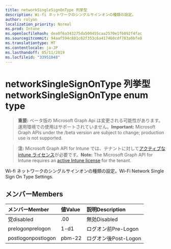 ```yaml
---
title: networkSingleSignOnType 列挙型
description: Wi-fi ネットワークのシングルサインオンの種類の設定。
author: rolyon
localization_priority: Normal
ms.prod: Intune
ms.openlocfilehash: dea0f6a343275da500455caa2570e1f6092f4fac
ms.sourcegitcommit: 94aaf594c881c02f353c6a417460cdf783a0bfe0
ms.translationtype: MT
ms.contentlocale: ja-JP
ms.lasthandoff: 05/11/2019
ms.locfileid: "33951048"
---
```

# <a name="networksinglesignontype-enum-type"></a><span data-ttu-id="6d6e9-103">networkSingleSignOnType 列挙型</span><span class="sxs-lookup"><span data-stu-id="6d6e9-103">networkSingleSignOnType enum type</span></span>

> <span data-ttu-id="6d6e9-104">**重要:** ベータ版の Microsoft Graph Api は変更される可能性があります。運用環境での使用はサポートされていません。</span><span class="sxs-lookup"><span data-stu-id="6d6e9-104">**Important:** Microsoft Graph APIs under the /beta version are subject to change; production use is not supported.</span></span>

> <span data-ttu-id="6d6e9-105">**注:** Microsoft Graph API for Intune では、テナントに対して[アクティブな intune ライセンス](https://go.microsoft.com/fwlink/?linkid=839381)が必要です。</span><span class="sxs-lookup"><span data-stu-id="6d6e9-105">**Note:** The Microsoft Graph API for Intune requires an [active Intune license](https://go.microsoft.com/fwlink/?linkid=839381) for the tenant.</span></span>

<span data-ttu-id="6d6e9-106">Wi-fi ネットワークのシングルサインオンの種類の設定。</span><span class="sxs-lookup"><span data-stu-id="6d6e9-106">Wi-Fi Network Single Sign On Type Settings.</span></span>

## <a name="members"></a><span data-ttu-id="6d6e9-107">メンバー</span><span class="sxs-lookup"><span data-stu-id="6d6e9-107">Members</span></span>
|<span data-ttu-id="6d6e9-108">メンバー</span><span class="sxs-lookup"><span data-stu-id="6d6e9-108">Member</span></span>|<span data-ttu-id="6d6e9-109">値</span><span class="sxs-lookup"><span data-stu-id="6d6e9-109">Value</span></span>|<span data-ttu-id="6d6e9-110">説明</span><span class="sxs-lookup"><span data-stu-id="6d6e9-110">Description</span></span>|
|:---|:---|:---|
|<span data-ttu-id="6d6e9-111">党</span><span class="sxs-lookup"><span data-stu-id="6d6e9-111">disabled</span></span>|<span data-ttu-id="6d6e9-112">.0</span><span class="sxs-lookup"><span data-stu-id="6d6e9-112">0</span></span>|<span data-ttu-id="6d6e9-113">無効</span><span class="sxs-lookup"><span data-stu-id="6d6e9-113">Disabled</span></span>|
|<span data-ttu-id="6d6e9-114">prelogon</span><span class="sxs-lookup"><span data-stu-id="6d6e9-114">prelogon</span></span>|<span data-ttu-id="6d6e9-115">1-d</span><span class="sxs-lookup"><span data-stu-id="6d6e9-115">1</span></span>|<span data-ttu-id="6d6e9-116">ログオン前</span><span class="sxs-lookup"><span data-stu-id="6d6e9-116">Pre-Logon</span></span>|
|<span data-ttu-id="6d6e9-117">postlogon</span><span class="sxs-lookup"><span data-stu-id="6d6e9-117">postlogon</span></span>|<span data-ttu-id="6d6e9-118">pbm-2</span><span class="sxs-lookup"><span data-stu-id="6d6e9-118">2</span></span>|<span data-ttu-id="6d6e9-119">ログオン後</span><span class="sxs-lookup"><span data-stu-id="6d6e9-119">Post-Logon</span></span>|




